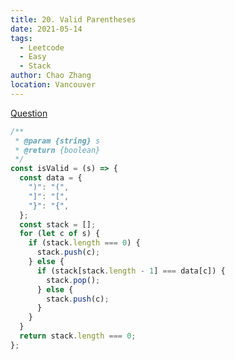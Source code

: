 ```yaml
---
title: 20. Valid Parentheses
date: 2021-05-14
tags:
  - Leetcode
  - Easy
  - Stack
author: Chao Zhang
location: Vancouver
---
```


[Question](https://leetcode.com/problems/valid-parentheses/)

```js
/**
 * @param {string} s
 * @return {boolean}
 */
const isValid = (s) => {
  const data = {
    ")": "(",
    "]": "[",
    "}": "{",
  };
  const stack = [];
  for (let c of s) {
    if (stack.length === 0) {
      stack.push(c);
    } else {
      if (stack[stack.length - 1] === data[c]) {
        stack.pop();
      } else {
        stack.push(c);
      }
    }
  }
  return stack.length === 0;
};
```
